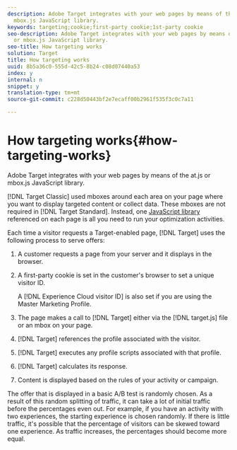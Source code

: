 ```yaml
---
description: Adobe Target integrates with your web pages by means of the at.js or
  mbox.js JavaScript library.
keywords: targeting;cookie;first-party cookie;1st-party cookie
seo-description: Adobe Target integrates with your web pages by means of the at.js
  or mbox.js JavaScript library.
seo-title: How targeting works
solution: Target
title: How targeting works
uuid: 8b5a36c0-555d-42c5-8b24-c08d07440a53
index: y
internal: n
snippet: y
translation-type: tm+mt
source-git-commit: c228d50443bf2e7ecaff00b2961f535f3c0c7a11

---
```



# How targeting works{#how-targeting-works}

Adobe Target integrates with your web pages by means of the at.js or mbox.js JavaScript library.

[!DNL Target Classic] used mboxes around each area on your page where you want to display targeted content or collect data. These mboxes are not required in [!DNL Target Standard]. Instead, one [JavaScript library](../c-implementing-target/c-considerations-before-you-implement-target/c-target-implement.md#concept_60B748DE4293488F917E8F1FA4C7E9EB) referenced on each page is all you need to run your optimization activities.

Each time a visitor requests a Target-enabled page, [!DNL Target] uses the following process to serve offers:

1. A customer requests a page from your server and it displays in the browser.
1. A first-party cookie is set in the customer's browser to set a unique visitor ID.

   A [!DNL Experience Cloud visitor ID] is also set if you are using the Master Marketing Profile.

1. The page makes a call to [!DNL Target] either via the [!DNL target.js] file or an mbox on your page.
1. [!DNL Target] references the profile associated with the visitor.
1. [!DNL Target] executes any profile scripts associated with that profile.
1. [!DNL Target] calculates its response.
1. Content is displayed based on the rules of your activity or campaign.

The offer that is displayed in a basic A/B test is randomly chosen. As a result of this random splitting of traffic, it can take a lot of initial traffic before the percentages even out. For example, if you have an activity with two experiences, the starting experience is chosen randomly. If there is little traffic, it's possible that the percentage of visitors can be skewed toward one experience. As traffic increases, the percentages should become more equal.
